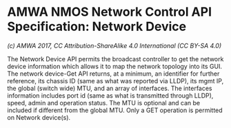# AMWA NMOS Network Control API Specification: Network Device

_(c) AMWA 2017, CC Attribution-ShareAlike 4.0 International (CC BY-SA 4.0)_

The Network Device API permits the broadcast controller to get the network device information which allows it to map the network topology into its GUI.  
The network device-Get API returns, at a minimum,  an identifier for further reference, its chassis ID (same as what was reported via LLDP), its mgmt IP, the global (switch wide) MTU,  and an array of interfaces.  The interfaces information includes port id (same as what is transmitted through LLDP), speed, admin and operation status. The MTU is optional and can be included if different from the global MTU. 
Only a GET operation is permitted on Network device(s). 

